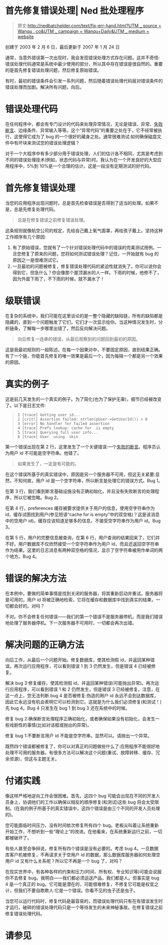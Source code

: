 # 首先修复错误处理| Ned 批处理程序

> 原文:[http://nedbatchelder.com/text/fix-err-hand.html?UTM _ source = Wanqu . co&UTM _ campaign = Wanqu+Daily&UTM _ medium = website](http://nedbatchelder.com/text/fix-err-hand.html?utm_source=wanqu.co&utm_campaign=Wanqu+Daily&utm_medium=website)

创建于 2003 年 2 月 6 日，最后更新于 2007 年 1 月 24 日

通常，当意外错误第一次出现时，我会发现错误处理方式存在问题。这并不奇怪:错误处理代码通常是系统中最少使用的部分，所以其中存在错误是很自然的。重要的是首先修复错误处理问题，然后修复原始错误。

有时，最初的错误条件会引发一系列问题，然后随着错误处理代码层对错误条件的错误处理而加剧。解决所有问题，向后。

# 错误处理代码

在任何程序中，都会有专门设计的代码来处理异常情况，无论是错误、异常、[失败断言](//nedbatchelder.com/text/assert.html)、边缘条件、异常输入等等。这个“异常代码”的重要之处在于，它不经常被执行，这使得它成为了 bug 的一个很好的藏身之处。通常很难测试:如何确保磁盘文件中有坏块来测试您的错误处理逻辑？

对于一个大程序中有多少部分用于错误处理，人们的估计各不相同，尤其是考虑到不同的错误处理技术(例如，状态代码与异常)时。我认为在一个开发良好的大型应用程序中，5%到 10%是一个合理的估计。这是一段没有定期测试的好代码。

# 首先修复错误处理

当您的应用程序出现问题时，总是首先检查错误是否得到了适当的处理。如果不是，总是先修复处理代码。

> 总是在修复错误之前修复错误处理。

这条规则就像航空公司的规定，先给自己戴上氧气面罩，再给孩子戴上。坚持这种工作顺序有几个原因:

1.  有了原始错误，您就有了一个针对错误处理代码中的错误的完美测试用例。一旦您修复了原来的问题，您将如何测试错误处理？记住，一开始就有 bug 的原因之一是很难测试它。
2.  一旦最初的问题被修复，修复错误处理代码的紧迫性就消失了。你可以说你会得到它，但急什么？你会像那个屋顶漏水的人一样。下雨的时候，他修不了，因为外面下雨了，不下雨的时候，就不漏水了！

# 级联错误

在复杂的系统中，我们可能在这里谈论的是一整个隐藏的缺陷链，所有的缺陷都是隐藏的，直到一个问题触发了它们，它们才一次显示给你。当这种情况发生时，分析链条，了解每一步哪里出错了，然后反向解决问题。

> 向后修复一连串的错误，从最后观察到的问题回到最初的原因。

这是我最初规则的一般陈述。在每一个因果对中，不要固定原因，直到结果正确。有了一个链，你能首先修复的唯一效果是最后一个，因为每隔一个都是另一个效果的原因。

# 真实的例子

这是前几天发生的一个真实的例子。为了简化(也为了保护无辜)，细节已经被改变了。以下是日志文件:

> ```
> 1 [trace] Getting user id...
> 2 [crit!] Assertion failed: strlen(pUser->GetUserId()) > 0
> 3 [error] No handler for failed assertion
> 4 [trace] Prefs lookup: cache for  is empty
> 5 [trace] Querying full user info...
> 6 [trace] User  using  skin
> 
> ```

第一个错误出现在第 2 行，这里发生了一个关键错误:一个[失败的断言](//nedbatchelder.com/text/assert.html)。程序员认为用户 id 不可能是空字符串。他错了。

> 如果发生了，一定是有可能的。

在这个错误所基于的真实错误中，原因是另一个服务器不可用，但这无关紧要:显然，不知何故，用户 id 是一个空字符串，所以断言是处理它的错误方式。Bug 1。

在第 3 行，我们看到断言基础设施没有正确初始化，并且没有失败断言的处理程序，所以它被忽略。Bug 2。

在第 4 行，preferences 缓存被要求提供关于用户的信息，使用空字符串作为 id，缓存试图找到用户(参见短语“cache for is empty”中的双空格)？这是该消息中的空用户 id)。缓存应该知道足够多的信息，不接受空字符串作为用户 id。Bug 3。

在第 5 行，用户的完整信息被查询，在第 6 行，用户查询的结果回来了，它们并不好。用户数据库不仅欣然接受一个空字符串作为用户 id，而且还返回空字符串作为结果。这里的日志消息有两种双空格的情况，显示了空字符串被用作单词的两个地方。Bug 4。

# 错误的解决方法

在本例中，要做的简单事情是找到关闭的服务器，将其重新启动并重试。服务器将是可用的，用户 id 将被正确地检索，它将在缓存和数据库中找到真实的结果，一切都会好的。对吗？

不对。你不会修复任何错误——我们的第一个错误不是服务器停机，而是我们错误地处理了服务器停机。下一次服务器不可用时，一切都会再次出错。

# 解决问题的正确方法

向后工作，从最后一个问题开始。修复数据库，使其检测假 id，并返回某种错误。再次运行应用程序，可以看到错误 1 到 3 仍然发生，但是错误 4 已经被修复。

解决 bug 3:修复缓存，使其检测假 id，并返回某种错误(可能抛出异常)。再次运行应用程序，可以看到错误 1 和 2 仍然发生，但是错误 3 已经被修复。注意，在这一点上，您无法判断 bug 4 是否被修复:伪造的用户 id 永远不会到达数据库，因此它永远没有机会表明它可以检测到它。这就是为什么我们必须修复(和测试！)先 bug 4。Bug 4 只发生在 bug 1 到 bug 3 还在系统中的时候。

修复 bug 2:确保断言处理程序正确初始化，或者确保如果没有初始化，会发生一些戏剧性的事情(比如对话框或抛出的异常)。

修复 bug 1:不要断言用户 id 不能是空字符串。显然可以。请抛出一个异常。

既然四个错误都被修复了，你可以对真正的问题做些什么了:应用程序不能很好地处理不可用的服务器。有很多方法可以解决这个问题(重试、故障转移、缓存、冗余资源)，但这与主题无关。

# 付诸实践

像这样严格地逆向工作会很困难。首先，这四个 bug 可能会出现在不同的开发人员身上，协调他们的工作以确保以相反的顺序修复(和测试)这些 bug 将会太受限制。(在我的例子所基于的真实错误中，这四个错误是由三个不同的开发人员处理的)。

您可能面临时间压力，没有时间依次修复所有四个 bug。老板尖叫着让系统重新开始工作，不想听到一些“理论上”的改进。在他看来，在系统重新运行之前，一切都被破坏了。

有些人甚至会争辩说，修复所有四个错误是没有必要的。考虑 bug 4。一旦数据库客户机被修复，不再请求关于空用户 id 的数据，那么数据库服务器如何处理空用户 id 又有什么关系呢？所以它不再是一个 bug 了，对吗？

在现实世界中，有各种各样的约束和压力(时间、所有权、专业知识等)可能会说服你不去修复 bug。我明白——我们都必须运送产品，我们都是人。但事实是 bug 4 是一个真正的 bug。它可能是潜在的，可能很难修复，不修复它可能是权宜之计，但我们不要自欺欺人:它是一个错误。你看不见的虫子还是虫子。

当您可以运行代码时，修复代码是最容易的，而错误处理代码只有在有错误发生时才运行。破碎的错误处理代码只是一个等待发生的未来神秘事故。在修复错误之前修复错误处理代码。

# 请参见